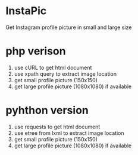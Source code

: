 # InstaPic
Get Instagram profile picture in small and large size
# php verison
1. use cURL to get html document
2. use xpath query to extract image location
3. get small profile picture (150x150)
4. get large profile picture (1080x1080) if available
# pyhthon version 
1. use requests to get html document
2. use etree from lxml to extract image location
3. get small profile picture (150x150)
4. get large profile picture (1080x1080) if available

